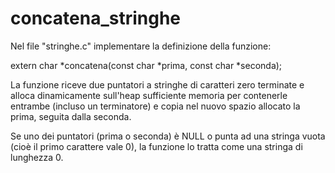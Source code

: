 # concatena_stringhe

Nel file "stringhe.c" implementare la definizione della funzione:


extern char *concatena(const char *prima, const char *seconda);


La funzione riceve due puntatori a stringhe di caratteri zero terminate e alloca dinamicamente sull'heap sufficiente memoria per contenerle entrambe (incluso un terminatore) e copia nel nuovo spazio allocato la prima, seguita dalla seconda.

 Se uno dei puntatori (prima o seconda) è NULL o punta ad una stringa vuota (cioè il primo carattere vale 0), la funzione lo tratta come una stringa di lunghezza 0.
